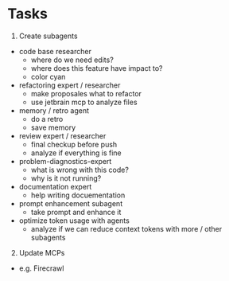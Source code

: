 # Tasks

1. Create subagents

- code base researcher
  - where do we need edits?
  - where does this feature have impact to?
  - color cyan
- refactoring expert / researcher
  - make proposales what to refactor
  - use jetbrain mcp to analyze files
- memory / retro agent
  - do a retro
  - save memory
- review expert / researcher
  - final checkup before push
  - analyze if everything is fine
- problem-diagnostics-expert
  - what is wrong with this code?
  - why is it not running?
- documentation expert
  - help writing docuementation
- prompt enhancement subagent
  - take prompt and enhance it
- optimize token usage with agents
  - analyze if we can reduce context tokens with more / other subagents

2. Update MCPs
  - e.g. Firecrawl
